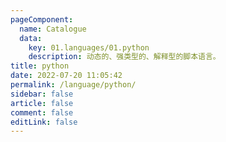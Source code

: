 ```yaml
---
pageComponent:
  name: Catalogue
  data: 
    key: 01.languages/01.python
    description: 动态的、强类型的、解释型的脚本语言。
title: python
date: 2022-07-20 11:05:42
permalink: /language/python/
sidebar: false
article: false
comment: false
editLink: false
---
```

